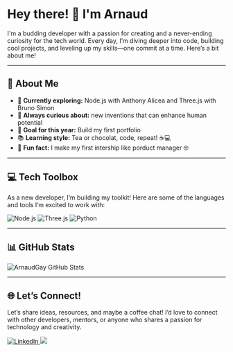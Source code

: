 # Hey there! 👋 I'm Arnaud

I'm a budding developer with a passion for creating and a never-ending curiosity for the tech world. Every day, I’m diving deeper into code, building cool projects, and leveling up my skills—one commit at a time. Here’s a bit about me!

---

## 🌟 About Me
- 🚀 **Currently exploring:** Node.js with Anthony Alicea and Three.js with Bruno Simon
- 🧩 **Always curious about:** new inventions that can enhance human potential
- 🌱 **Goal for this year:** Build my first portfolio
- 📚 **Learning style:** Tea or chocolat, code, repeat! ☕💻
- 🎨 **Fun fact:** I make my first intership like porduct manager :nerd_face:

---

## 💻 Tech Toolbox
As a new developer, I’m building my toolkit! Here are some of the languages and tools I’m excited to work with:

<p align="left">
  <img src="https://img.shields.io/badge/node.js-339933?style=for-the-badge&logo=Node.js&logoColor=white" alt="Node.js" />
  <img src="https://img.shields.io/badge/Three.js-000000?style=for-the-badge&logo=three.js&logoColor=white" alt="Three.js" />
  <img src="https://img.shields.io/badge/python-3670A0?style=for-the-badge&logo=python&logoColor=ffdd54" alt="Python" />
  
  <!-- Add more tools/languages as you learn them -->
</p>

---

## 📊 GitHub Stats
<p align="left">
  <img src="https://github-readme-stats.vercel.app/api?username=ArnaudGay&show_icons=true&theme=tokyonight" alt="ArnaudGay GitHub Stats" />
</p>

---

## 🌐 Let’s Connect!
Let’s share ideas, resources, and maybe a coffee chat! I’d love to connect with other developers, mentors, or anyone who shares a passion for technology and creativity.

<p align="left">
  <a href="https://www.linkedin.com/in/arnaudgay1234" target="_blank">
    <img src="https://img.shields.io/badge/LinkedIn-0077B5?style=for-the-badge&logo=linkedin&logoColor=white" alt="LinkedIn"/>
  </a>
  <a href="mailto:arnaud.gay@proton.me">
    <img src="https://img.shields.io/badge/Email-D14836?style=for-the-badge> alt="mail"> 
  </a>
</p>
